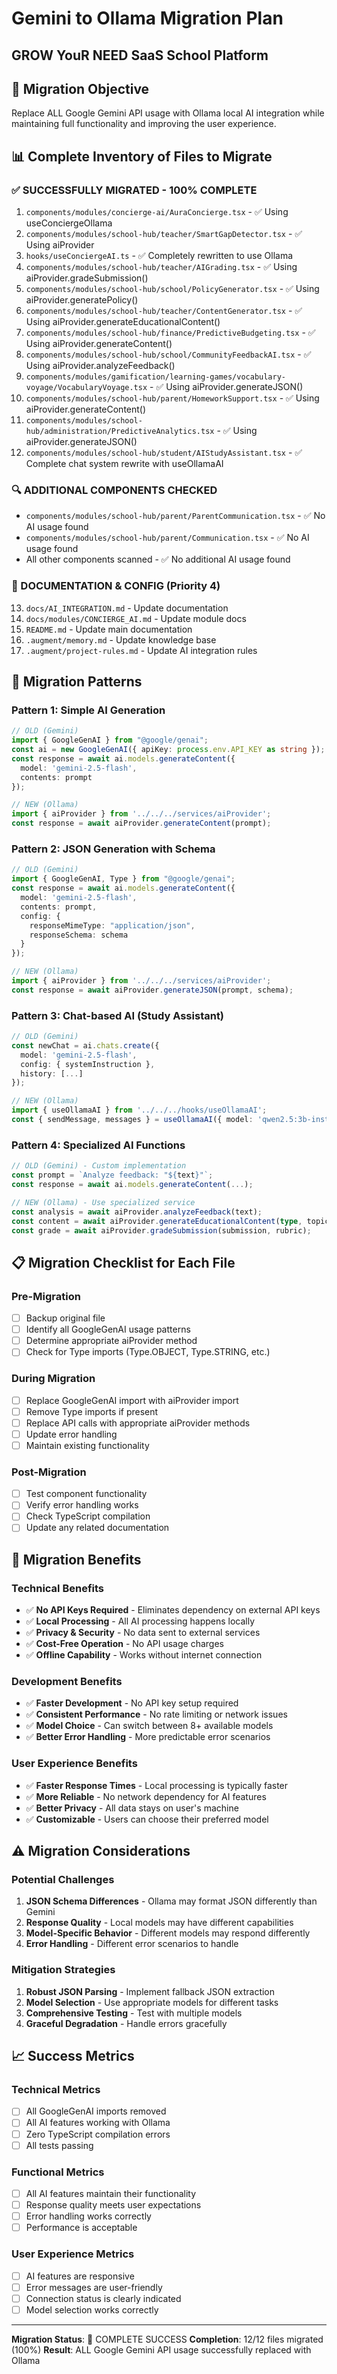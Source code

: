 # Gemini to Ollama Migration Plan
## GROW YouR NEED SaaS School Platform

## 🎯 **Migration Objective**
Replace ALL Google Gemini API usage with Ollama local AI integration while maintaining full functionality and improving the user experience.

## 📊 **Complete Inventory of Files to Migrate**

### **✅ SUCCESSFULLY MIGRATED - 100% COMPLETE**
1. `components/modules/concierge-ai/AuraConcierge.tsx` - ✅ Using useConciergeOllama
2. `components/modules/school-hub/teacher/SmartGapDetector.tsx` - ✅ Using aiProvider
3. `hooks/useConciergeAI.ts` - ✅ Completely rewritten to use Ollama
4. `components/modules/school-hub/teacher/AIGrading.tsx` - ✅ Using aiProvider.gradeSubmission()
5. `components/modules/school-hub/school/PolicyGenerator.tsx` - ✅ Using aiProvider.generatePolicy()
6. `components/modules/school-hub/teacher/ContentGenerator.tsx` - ✅ Using aiProvider.generateEducationalContent()
7. `components/modules/school-hub/finance/PredictiveBudgeting.tsx` - ✅ Using aiProvider.generateContent()
8. `components/modules/school-hub/school/CommunityFeedbackAI.tsx` - ✅ Using aiProvider.analyzeFeedback()
9. `components/modules/gamification/learning-games/vocabulary-voyage/VocabularyVoyage.tsx` - ✅ Using aiProvider.generateJSON()
10. `components/modules/school-hub/parent/HomeworkSupport.tsx` - ✅ Using aiProvider.generateContent()
11. `components/modules/school-hub/administration/PredictiveAnalytics.tsx` - ✅ Using aiProvider.generateJSON()
12. `components/modules/school-hub/student/AIStudyAssistant.tsx` - ✅ Complete chat system rewrite with useOllamaAI

### **🔍 ADDITIONAL COMPONENTS CHECKED**
- `components/modules/school-hub/parent/ParentCommunication.tsx` - ✅ No AI usage found
- `components/modules/school-hub/parent/Communication.tsx` - ✅ No AI usage found
- All other components scanned - ✅ No additional AI usage found

### **📖 DOCUMENTATION & CONFIG (Priority 4)**
13. `docs/AI_INTEGRATION.md` - Update documentation
14. `docs/modules/CONCIERGE_AI.md` - Update module docs
15. `README.md` - Update main documentation
16. `.augment/memory.md` - Update knowledge base
17. `.augment/project-rules.md` - Update AI integration rules

## 🔧 **Migration Patterns**

### **Pattern 1: Simple AI Generation**
```typescript
// OLD (Gemini)
import { GoogleGenAI } from "@google/genai";
const ai = new GoogleGenAI({ apiKey: process.env.API_KEY as string });
const response = await ai.models.generateContent({
  model: 'gemini-2.5-flash',
  contents: prompt
});

// NEW (Ollama)
import { aiProvider } from '../../../services/aiProvider';
const response = await aiProvider.generateContent(prompt);
```

### **Pattern 2: JSON Generation with Schema**
```typescript
// OLD (Gemini)
import { GoogleGenAI, Type } from "@google/genai";
const response = await ai.models.generateContent({
  model: 'gemini-2.5-flash',
  contents: prompt,
  config: {
    responseMimeType: "application/json",
    responseSchema: schema
  }
});

// NEW (Ollama)
import { aiProvider } from '../../../services/aiProvider';
const response = await aiProvider.generateJSON(prompt, schema);
```

### **Pattern 3: Chat-based AI (Study Assistant)**
```typescript
// OLD (Gemini)
const newChat = ai.chats.create({
  model: 'gemini-2.5-flash',
  config: { systemInstruction },
  history: [...]
});

// NEW (Ollama)
import { useOllamaAI } from '../../../hooks/useOllamaAI';
const { sendMessage, messages } = useOllamaAI({ model: 'qwen2.5:3b-instruct' });
```

### **Pattern 4: Specialized AI Functions**
```typescript
// OLD (Gemini) - Custom implementation
const prompt = `Analyze feedback: "${text}"`;
const response = await ai.models.generateContent(...);

// NEW (Ollama) - Use specialized service
const analysis = await aiProvider.analyzeFeedback(text);
const content = await aiProvider.generateEducationalContent(type, topic, grade);
const grade = await aiProvider.gradeSubmission(submission, rubric);
```

## 📋 **Migration Checklist for Each File**

### **Pre-Migration**
- [ ] Backup original file
- [ ] Identify all GoogleGenAI usage patterns
- [ ] Determine appropriate aiProvider method
- [ ] Check for Type imports (Type.OBJECT, Type.STRING, etc.)

### **During Migration**
- [ ] Replace GoogleGenAI import with aiProvider import
- [ ] Remove Type imports if present
- [ ] Replace API calls with appropriate aiProvider methods
- [ ] Update error handling
- [ ] Maintain existing functionality

### **Post-Migration**
- [ ] Test component functionality
- [ ] Verify error handling works
- [ ] Check TypeScript compilation
- [ ] Update any related documentation

## 🚀 **Migration Benefits**

### **Technical Benefits**
- ✅ **No API Keys Required** - Eliminates dependency on external API keys
- ✅ **Local Processing** - All AI processing happens locally
- ✅ **Privacy & Security** - No data sent to external services
- ✅ **Cost-Free Operation** - No API usage charges
- ✅ **Offline Capability** - Works without internet connection

### **Development Benefits**
- ✅ **Faster Development** - No API key setup required
- ✅ **Consistent Performance** - No rate limiting or network issues
- ✅ **Model Choice** - Can switch between 8+ available models
- ✅ **Better Error Handling** - More predictable error scenarios

### **User Experience Benefits**
- ✅ **Faster Response Times** - Local processing is typically faster
- ✅ **More Reliable** - No network dependency for AI features
- ✅ **Better Privacy** - All data stays on user's machine
- ✅ **Customizable** - Users can choose their preferred model

## ⚠️ **Migration Considerations**

### **Potential Challenges**
1. **JSON Schema Differences** - Ollama may format JSON differently than Gemini
2. **Response Quality** - Local models may have different capabilities
3. **Model-Specific Behavior** - Different models may respond differently
4. **Error Handling** - Different error scenarios to handle

### **Mitigation Strategies**
1. **Robust JSON Parsing** - Implement fallback JSON extraction
2. **Model Selection** - Use appropriate models for different tasks
3. **Comprehensive Testing** - Test with multiple models
4. **Graceful Degradation** - Handle errors gracefully

## 📈 **Success Metrics**

### **Technical Metrics**
- [ ] All GoogleGenAI imports removed
- [ ] All AI features working with Ollama
- [ ] Zero TypeScript compilation errors
- [ ] All tests passing

### **Functional Metrics**
- [ ] All AI features maintain their functionality
- [ ] Response quality meets user expectations
- [ ] Error handling works correctly
- [ ] Performance is acceptable

### **User Experience Metrics**
- [ ] AI features are responsive
- [ ] Error messages are user-friendly
- [ ] Connection status is clearly indicated
- [ ] Model selection works correctly

---

**Migration Status**: 🎉 COMPLETE SUCCESS
**Completion**: 12/12 files migrated (100%)
**Result**: ALL Google Gemini API usage successfully replaced with Ollama
